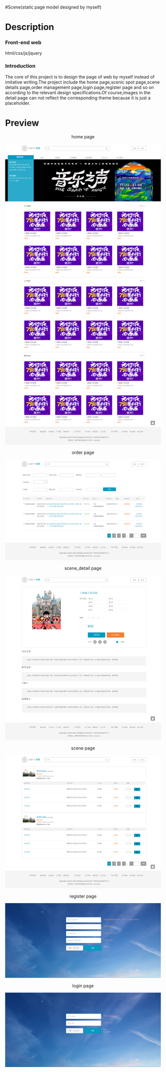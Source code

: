 #Scene(static page model designed by myself)

# Description
### Front-end web
html/css/js/jquery
### Introduction
The core of this project is to design the page of web by myself instead of imitative writing.The project include the home page,scenic spot page,scene details page,order management page,login page,register page and so on according to the relevant design specifications.Of course,images in the detail page can not reflect the corresponding theme because it is just a placeholder.

# Preview
<div align="center">
<p> home page</p>
<img src="Readme_images/index.png">
<p> order page</p>
<img src="Readme_images/order.png">
<p> scene_detail page</p>
<img src="Readme_images/scene_detail.png">
<p> scene page</p>
<img src="Readme_images/scene.png">
<p> register page</p>
<img src="Readme_images/register.png">
<p> login page</p>
<img src="Readme_images/login.png">
</div>